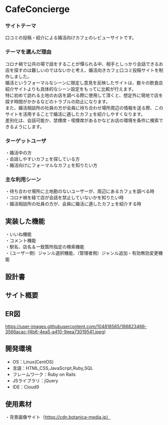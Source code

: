 # CafeConcierge

### サイトテーマ
口コミの投稿・紹介による婚活向けカフェのレビューサイトです。

### テーマを選んだ理由
コロナ禍で公共の場で話をすることが憚られる中、相手としっかり会話できるお店を探すのは難しいのではないかと考え、婚活向きカフェ口コミ投稿サイトを制作しました。<br/>
婚活というフォーマルなシーンに限定し意見を反映したサイトは、数々の飲食店紹介サイトよりも具体的なシーン設定をもってに比較が行えます。<br/>
特に初めて訪れる土地のお店を調べる際に使用して頂くと、想定外に現地で店を探す時間がかかるなどのトラブルの防止になります。<br/>
また、婚活相談所の社員の方が会員に待ち合わせ場所周辺の情報を送る際、このサイトを活用することで婚活に適したカフェを紹介しやすくなります。<br/>
差別化は、会話可能か、禁煙席・喫煙席があるかなどお店の環境を条件に検索できるようにします。

### ターゲットユーザ
・婚活中の方<br/>
・会話しやすいカフェを探している方<br/>
・婚活向けにフォーマルなカフェを知りたい方<br/>

### 主な利用シーン
・待ち合わせ場所に土地勘のないユーザーが、周辺にあるカフェを調べる時<br/>
・コロナ禍を経て店が会話を禁止していないかを知りたい時<br/>
・婚活相談所の社員の方が、会員に婚活に適したカフェを紹介する時<br/>

## 実装した機能
・いいね機能<br/>
・コメント機能<br/>
・駅名、店名＆一致箇所指定の検索機能<br/>
・（ユーザー側）ジャンル選択機能、（管理者側）ジャンル追加・有効無効変更機能<br/>

## 設計書

## サイト概要

## ER図
https://user-images.githubusercontent.com/104818565/186823466-3566acac-f4b6-4ea5-a410-9eea73019541.jpeg)

## 開発環境
- OS：Linux(CentOS)
- 言語：HTML,CSS,JavaScript,Ruby,SQL
- フレームワーク：Ruby on Rails
- JSライブラリ：jQuery
- IDE：Cloud9

## 使用素材
・背景画像サイト（https://cdn.botanica-media.jp）